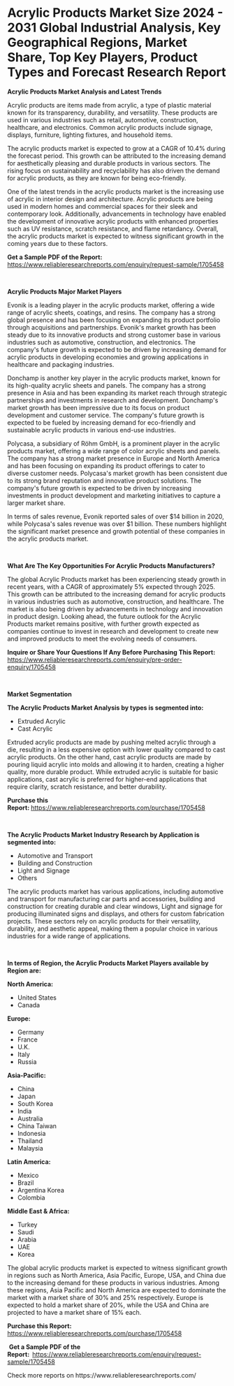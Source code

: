 <p><h1>Acrylic Products Market Size 2024 - 2031 Global Industrial Analysis, Key Geographical Regions, Market Share, Top Key Players, Product Types and Forecast Research Report</h1></p><p><strong>Acrylic Products Market Analysis and Latest Trends</strong></p>
<p><p>Acrylic products are items made from acrylic, a type of plastic material known for its transparency, durability, and versatility. These products are used in various industries such as retail, automotive, construction, healthcare, and electronics. Common acrylic products include signage, displays, furniture, lighting fixtures, and household items.</p><p>The acrylic products market is expected to grow at a CAGR of 10.4% during the forecast period. This growth can be attributed to the increasing demand for aesthetically pleasing and durable products in various sectors. The rising focus on sustainability and recyclability has also driven the demand for acrylic products, as they are known for being eco-friendly.</p><p>One of the latest trends in the acrylic products market is the increasing use of acrylic in interior design and architecture. Acrylic products are being used in modern homes and commercial spaces for their sleek and contemporary look. Additionally, advancements in technology have enabled the development of innovative acrylic products with enhanced properties such as UV resistance, scratch resistance, and flame retardancy. Overall, the acrylic products market is expected to witness significant growth in the coming years due to these factors.</p></p>
<p><strong>Get a Sample PDF of the Report:&nbsp;</strong> <a href="https://www.reliableresearchreports.com/enquiry/request-sample/1705458">https://www.reliableresearchreports.com/enquiry/request-sample/1705458</a></p>
<p>&nbsp;</p>
<p><strong>Acrylic Products Major Market Players</strong></p>
<p><p>Evonik is a leading player in the acrylic products market, offering a wide range of acrylic sheets, coatings, and resins. The company has a strong global presence and has been focusing on expanding its product portfolio through acquisitions and partnerships. Evonik's market growth has been steady due to its innovative products and strong customer base in various industries such as automotive, construction, and electronics. The company's future growth is expected to be driven by increasing demand for acrylic products in developing economies and growing applications in healthcare and packaging industries.</p><p>Donchamp is another key player in the acrylic products market, known for its high-quality acrylic sheets and panels. The company has a strong presence in Asia and has been expanding its market reach through strategic partnerships and investments in research and development. Donchamp's market growth has been impressive due to its focus on product development and customer service. The company's future growth is expected to be fueled by increasing demand for eco-friendly and sustainable acrylic products in various end-use industries.</p><p>Polycasa, a subsidiary of Röhm GmbH, is a prominent player in the acrylic products market, offering a wide range of color acrylic sheets and panels. The company has a strong market presence in Europe and North America and has been focusing on expanding its product offerings to cater to diverse customer needs. Polycasa's market growth has been consistent due to its strong brand reputation and innovative product solutions. The company's future growth is expected to be driven by increasing investments in product development and marketing initiatives to capture a larger market share.</p><p>In terms of sales revenue, Evonik reported sales of over $14 billion in 2020, while Polycasa's sales revenue was over $1 billion. These numbers highlight the significant market presence and growth potential of these companies in the acrylic products market.</p></p>
<p>&nbsp;</p>
<p><strong>What Are The Key Opportunities For Acrylic Products Manufacturers?</strong></p>
<p><p>The global Acrylic Products market has been experiencing steady growth in recent years, with a CAGR of approximately 5% expected through 2025. This growth can be attributed to the increasing demand for acrylic products in various industries such as automotive, construction, and healthcare. The market is also being driven by advancements in technology and innovation in product design. Looking ahead, the future outlook for the Acrylic Products market remains positive, with further growth expected as companies continue to invest in research and development to create new and improved products to meet the evolving needs of consumers.</p></p>
<p><strong>Inquire or Share Your Questions If Any Before Purchasing This Report:</strong> <a href="https://www.reliableresearchreports.com/enquiry/pre-order-enquiry/1705458">https://www.reliableresearchreports.com/enquiry/pre-order-enquiry/1705458</a></p>
<p>&nbsp;</p>
<p><strong>Market Segmentation</strong></p>
<p><strong>The Acrylic Products Market Analysis by types is segmented into:</strong></p>
<p><ul><li>Extruded Acrylic</li><li>Cast Acrylic</li></ul></p>
<p><p>Extruded acrylic products are made by pushing melted acrylic through a die, resulting in a less expensive option with lower quality compared to cast acrylic products. On the other hand, cast acrylic products are made by pouring liquid acrylic into molds and allowing it to harden, creating a higher quality, more durable product. While extruded acrylic is suitable for basic applications, cast acrylic is preferred for higher-end applications that require clarity, scratch resistance, and better durability.</p></p>
<p><strong>Purchase this Report:&nbsp;</strong><a href="https://www.reliableresearchreports.com/purchase/1705458">https://www.reliableresearchreports.com/purchase/1705458</a></p>
<p>&nbsp;</p>
<p><strong>The Acrylic Products Market Industry Research by Application is segmented into:</strong></p>
<p><ul><li>Automotive and Transport</li><li>Building and Construction</li><li>Light and Signage</li><li>Others</li></ul></p>
<p><p>The acrylic products market has various applications, including automotive and transport for manufacturing car parts and accessories, building and construction for creating durable and clear windows, Light and signage for producing illuminated signs and displays, and others for custom fabrication projects. These sectors rely on acrylic products for their versatility, durability, and aesthetic appeal, making them a popular choice in various industries for a wide range of applications.</p></p>
<p>&nbsp;</p>
<p><strong>In terms of Region, the Acrylic Products Market Players available by Region are:</strong></p>
<p>
    <p> <strong> North America: </strong>
        <ul>
            <li>United States</li>
            <li>Canada</li>
        </ul>
        </p> 
    <p> <strong> Europe: </strong>
        <ul>
            <li>Germany</li>
            <li>France</li>
            <li>U.K.</li>
            <li>Italy</li>
            <li>Russia</li>
        </ul>
        </p> 
    <p> <strong> Asia-Pacific: </strong>
        <ul>
            <li>China</li>
            <li>Japan</li>
            <li>South Korea</li>
            <li>India</li>
            <li>Australia</li>
            <li>China Taiwan</li>
            <li>Indonesia</li>
            <li>Thailand</li>
            <li>Malaysia</li>
        </ul>
        </p> 
    <p> <strong> Latin America: </strong>
        <ul>
            <li>Mexico</li>
            <li>Brazil</li>
            <li>Argentina Korea</li>
            <li>Colombia</li>
        </ul>
        </p> 
    <p> <strong> Middle East & Africa: </strong>
        <ul>
            <li>Turkey</li>
            <li>Saudi</li>
            <li>Arabia</li>
            <li>UAE</li>
            <li>Korea</li>
        </ul>
    </p>
    </p>
<p><p>The global acrylic products market is expected to witness significant growth in regions such as North America, Asia Pacific, Europe, USA, and China due to the increasing demand for these products in various industries. Among these regions, Asia Pacific and North America are expected to dominate the market with a market share of 30% and 25% respectively. Europe is expected to hold a market share of 20%, while the USA and China are projected to have a market share of 15% each.</p></p>
<p><strong>Purchase this Report: </strong><a href="https://www.reliableresearchreports.com/purchase/1705458">https://www.reliableresearchreports.com/purchase/1705458</a></p>
<p>&nbsp;<strong>Get a Sample PDF of the Report:&nbsp;&nbsp;</strong><a href="https://www.reliableresearchreports.com/enquiry/request-sample/1705458">https://www.reliableresearchreports.com/enquiry/request-sample/1705458</a></p>
<p><strong></strong></p>
<p>Check more reports on https://www.reliableresearchreports.com/</p>